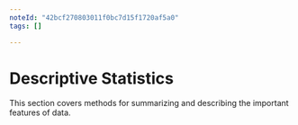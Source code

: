 ```yaml
---
noteId: "42bcf270803011f0bc7d15f1720af5a0"
tags: []

---
```


# Descriptive Statistics
This section covers methods for summarizing and describing the important features of data.

```{tableofcontents}
```
